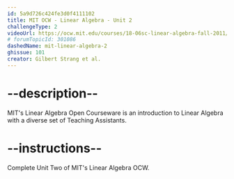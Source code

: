 ```yaml
---
id: 5a9d726c424fe3d0f4111102
title: MIT OCW - Linear Algebra - Unit 2
challengeType: 2
videoUrl: https://ocw.mit.edu/courses/18-06sc-linear-algebra-fall-2011/
# forumTopicId: 301086
dashedName: mit-linear-algebra-2
ghissue: 101
creator: Gilbert Strang et al.
---
```


# --description--

MIT's Linear Algebra Open Courseware is an introduction to Linear Algebra with a diverse set of Teaching Assistants.

# --instructions--

Complete Unit Two of MIT's Linear Algebra OCW.